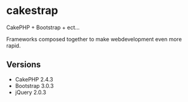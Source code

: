 cakestrap
=========

CakePHP + Bootstrap + ect...

Frameworks composed together to make webdevelopment even more rapid.

## Versions
* CakePHP 2.4.3
* Bootstrap 3.0.3
* jQuery 2.0.3